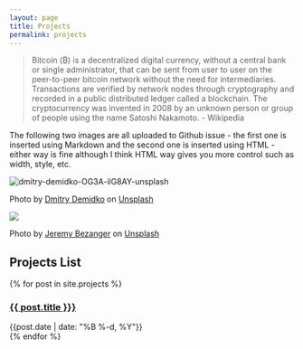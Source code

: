 ```yaml
---
layout: page
title: Projects
permalink: projects
---
```


> Bitcoin (₿) is a decentralized digital currency, without a central bank or single administrator, that can be sent from user to user on the peer-to-peer bitcoin network without the need for intermediaries. Transactions are verified by network nodes through cryptography and recorded in a public distributed ledger called a blockchain. The cryptocurrency was invented in 2008 by an unknown person or group of people using the name Satoshi Nakamoto. - Wikipedia

The following two images are all uploaded to Github issue - the first one is inserted using Markdown and the second one is inserted using HTML - either way is fine although I think HTML way gives you more control such as width, style, etc.

![dmitry-demidko-OG3A-ilG8AY-unsplash](https://user-images.githubusercontent.com/595772/149054244-43d31a99-8794-4bc6-8dee-4a02ef322f10.jpeg)

Photo by <a href="https://unsplash.com/@wildbook?utm_source=unsplash&utm_medium=referral&utm_content=creditCopyText">Dmitry Demidko</a> on <a href="https://unsplash.com/s/photos/bitcoin?utm_source=unsplash&utm_medium=referral&utm_content=creditCopyText">Unsplash</a>

<img class="mx-auto shadow rounded w-3/4" src="https://user-images.githubusercontent.com/595772/150048945-762ad471-2bc3-424d-91ab-a501a7e8662d.jpeg">

Photo by <a href="https://unsplash.com/@jeremybezanger?utm_source=unsplash&utm_medium=referral&utm_content=creditCopyText">Jeremy Bezanger</a> on <a href="https://unsplash.com/s/photos/bitcoin?utm_source=unsplash&utm_medium=referral&utm_content=creditCopyText">Unsplash</a>

## Projects List

<div>
  {% for post in site.projects %}
    <div class="py-1">
      <h3>    
      <a href="{{ post.url }}">
      {{ post.title }}}
      </a></h3>
      <div class="text-sm text-gray-400">{{post.date | date: "%B %-d, %Y"}}</div>
    </div>
  {% endfor %}
</div>
